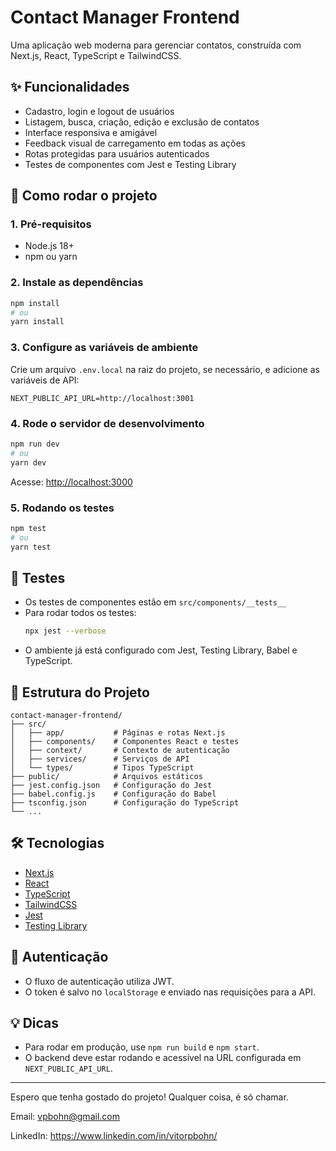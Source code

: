 # Contact Manager Frontend

Uma aplicação web moderna para gerenciar contatos, construída com Next.js, React, TypeScript e TailwindCSS.

## ✨ Funcionalidades
- Cadastro, login e logout de usuários
- Listagem, busca, criação, edição e exclusão de contatos
- Interface responsiva e amigável
- Feedback visual de carregamento em todas as ações
- Rotas protegidas para usuários autenticados
- Testes de componentes com Jest e Testing Library

## 🚀 Como rodar o projeto

### 1. Pré-requisitos
- Node.js 18+
- npm ou yarn

### 2. Instale as dependências
```bash
npm install
# ou
yarn install
```

### 3. Configure as variáveis de ambiente
Crie um arquivo `.env.local` na raiz do projeto, se necessário, e adicione as variáveis de API:
```env
NEXT_PUBLIC_API_URL=http://localhost:3001
```

### 4. Rode o servidor de desenvolvimento
```bash
npm run dev
# ou
yarn dev
```
Acesse: [http://localhost:3000](http://localhost:3000)

### 5. Rodando os testes
```bash
npm test
# ou
yarn test
```

## 🧪 Testes
- Os testes de componentes estão em `src/components/__tests__`
- Para rodar todos os testes:
  ```bash
  npx jest --verbose
  ```
- O ambiente já está configurado com Jest, Testing Library, Babel e TypeScript.

## 📁 Estrutura do Projeto
```
contact-manager-frontend/
├── src/
│   ├── app/           # Páginas e rotas Next.js
│   ├── components/    # Componentes React e testes
│   ├── context/       # Contexto de autenticação
│   ├── services/      # Serviços de API
│   └── types/         # Tipos TypeScript
├── public/            # Arquivos estáticos
├── jest.config.json   # Configuração do Jest
├── babel.config.js    # Configuração do Babel
├── tsconfig.json      # Configuração do TypeScript
└── ...
```

## 🛠️ Tecnologias
- [Next.js](https://nextjs.org/)
- [React](https://react.dev/)
- [TypeScript](https://www.typescriptlang.org/)
- [TailwindCSS](https://tailwindcss.com/)
- [Jest](https://jestjs.io/)
- [Testing Library](https://testing-library.com/)

## 👤 Autenticação
- O fluxo de autenticação utiliza JWT.
- O token é salvo no `localStorage` e enviado nas requisições para a API.

## 💡 Dicas
- Para rodar em produção, use `npm run build` e `npm start`.
- O backend deve estar rodando e acessível na URL configurada em `NEXT_PUBLIC_API_URL`.

---
Espero que tenha gostado do projeto! Qualquer coisa, é só chamar.

Email: vpbohn@gmail.com

LinkedIn: https://www.linkedin.com/in/vitorpbohn/